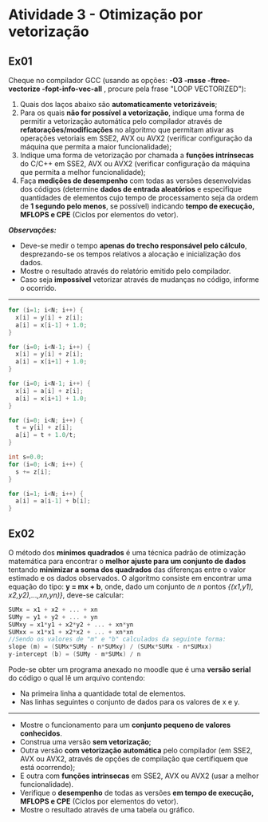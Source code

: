 # Atividade 3 - Otimização por vetorização
## Ex01

Cheque no compilador GCC (usando as opções: **-O3 -msse -ftree-vectorize -fopt-info-vec-all**  ,  procure pela frase "LOOP VECTORIZED"):

  1. Quais dos laços abaixo são **automaticamente vetorizáveis**;
  2. Para os quais **não for possível a vetorização**, indique uma forma de permitir a vetorização automática pelo compilador através de **refatorações/modificações** no algoritmo que permitam ativar as operações vetoriais em SSE2, AVX ou AVX2 (verificar configuração da máquina que permita a maior funcionalidade);
  3. Indique uma forma de vetorização por chamada a **funções intrínsecas** do C/C++ em SSE2, AVX ou AVX2 (verificar configuração da máquina que permita a melhor funcionalidade);
  4. Faça **medições de desempenho** com todas as versões desenvolvidas dos códigos (determine **dados de entrada aleatórios** e especifique quantidades de elementos cujo tempo de processamento seja da ordem de **1 segundo pelo menos**, se possível) indicando **tempo de execução, MFLOPS e CPE** (Ciclos por elementos do vetor).



  _**Observações:**_
  - Deve-se medir o tempo **apenas do trecho responsável pelo cálculo**, desprezando-se os tempos relativos a alocação e inicialização dos dados.
  - Mostre o resultado através do relatório emitido pelo compilador.
  - Caso seja **impossível** vetorizar através de mudanças no código, informe o ocorrido.

---

```c++
for (i=1; i<N; i++) {
  x[i] = y[i] + z[i];
  a[i] = x[i-1] + 1.0;
}
```
```c++
for (i=0; i<N-1; i++) {
  x[i] = y[i] + z[i];
  a[i] = x[i+1] + 1.0;
}
```
```c++
for (i=0; i<N-1; i++) {
  x[i] = a[i] + z[i];
  a[i] = x[i+1] + 1.0;
}
```
```c++
for (i=0; i<N; i++) {
  t = y[i] + z[i];
  a[i] = t + 1.0/t;
}
```
```c++
int s=0.0;
for (i=0; i<N; i++) {
  s += z[i];
}
```
```c++
for (i=1; i<N; i++) {
  a[i] = a[i-1] + b[i];
}
```

## Ex02

O método dos **mínimos quadrados** é uma técnica padrão de otimização matemática para encontrar o **melhor ajuste para um conjunto de dados** tentando **minimizar a soma dos quadrados** das diferenças entre o valor estimado e os dados observados. O algoritmo consiste em encontrar uma equação do tipo: **y = mx + b**, onde, dado um conjunto de _n_ pontos _{(x1,y1), x2,y2),...,xn,yn)}_, deve-se calcular:

```c++
SUMx = x1 + x2 + ... + xn
SUMy = y1 + y2 + ... + yn
SUMxy = x1*y1 + x2*y2 + ... + xn*yn
SUMxx = x1*x1 + x2*x2 + ... + xn*xn
//Sendo os valores de "m" e "b" calculados da seguinte forma:
slope (m) = (SUMx*SUMy - n*SUMxy) / (SUMx*SUMx - n*SUMxx)
y-intercept (b) = (SUMy - m*SUMx) / n
```
Pode-se obter um programa anexado no moodle que é uma **versão serial** do código o qual lê um arquivo contendo:
- Na primeira linha a quantidade total de elementos.
- Nas linhas seguintes o conjunto de dados para os valores de x e y.

---

- Mostre o funcionamento para um **conjunto pequeno de valores conhecidos**.
- Construa uma versão **sem vetorização**;
- Outra versão **com vetorização automática** pelo compilador (em SSE2, AVX ou AVX2, através de opções de compilação que certifiquem que está ocorrendo);
- E outra com **funções intrinsecas** em SSE2, AVX ou AVX2 (usar a melhor funcionalidade).
- Verifique o **desempenho** de todas as versões **em tempo de execução, MFLOPS e CPE** (Ciclos por elementos do vetor).
- Mostre o resultado através de uma tabela ou gráfico.
